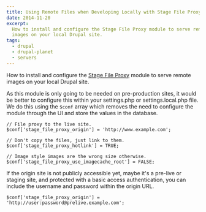 ```yaml
---
title: Using Remote Files when Developing Locally with Stage File Proxy Module
date: 2014-11-20
excerpt:
  How to install and configure the Stage File Proxy module to serve remote
  images on your local Drupal site.
tags:
  - drupal
  - drupal-planet
  - servers
---
```


How to install and configure the
[Stage File Proxy](https://www.drupal.org/project/stage_file_proxy) module to
serve remote images on your local Drupal site.

As this module is only going to be needed on pre-production sites, it would be
better to configure this within your settings.php or settings.local.php file. We
do this using the `$conf` array which removes the need to configure the module
through the UI and store the values in the database.

```language-php
// File proxy to the live site.
$conf['stage_file_proxy_origin'] = 'http://www.example.com';

// Don't copy the files, just link to them.
$conf['stage_file_proxy_hotlink'] = TRUE;

// Image style images are the wrong size otherwise.
$conf['stage_file_proxy_use_imagecache_root'] = FALSE;
```

If the origin site is not publicly accessible yet, maybe it's a pre-live or
staging site, and protected with a basic access authentication, you can include
the username and password within the origin URL.

```language-php
$conf['stage_file_proxy_origin'] = 'http://user:password@prelive.example.com';
```
